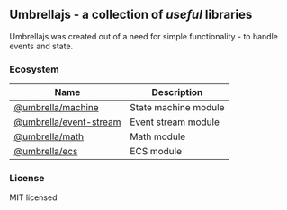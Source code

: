 ## Umbrellajs - a collection of _useful_ libraries
Umbrellajs was created out of a need for simple functionality - to handle events and state.

### Ecosystem 
| Name                        | Description                                                             |
| --------------------------- | ----------------------------------------------------------------------- |
| [@umbrella/machine](https://www.npmjs.com/package/@umbrella/machine)           | State machine module |
| [@umbrella/event-stream](https://www.npmjs.com/package/@umbrella/event-stream) | Event stream module  |
| [@umbrella/math](https://www.npmjs.com/package/@umbrella/math)                 | Math module          |
| [@umbrella/ecs](https://www.npmjs.com/package/@umbrella/ecs)                   | ECS module           |

### License
MIT licensed
